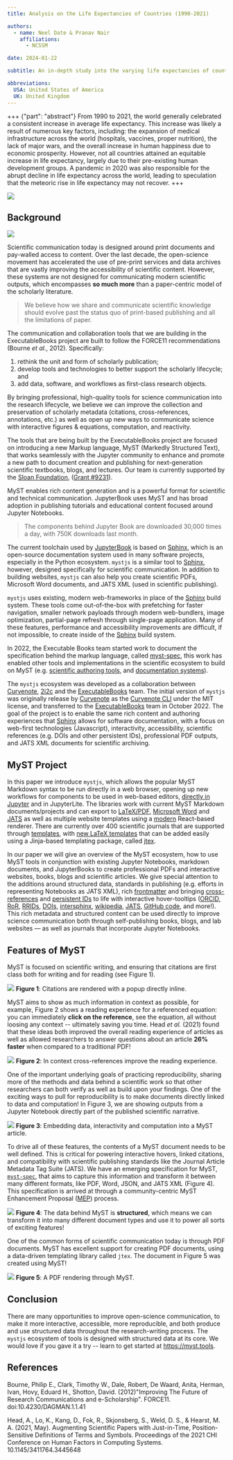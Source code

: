 ```yaml
---
title: Analysis on the Life Expectancies of Countries (1990-2021)

authors:
  - name: Neel Date & Pranav Nair
    affiliations:
      - NCSSM

date: 2024-01-22

subtitle: An in-depth study into the varying life expectancies of countries from 1990 to 2021

abbreviations:
  USA: United States of America
  UK: United Kingdom
---
```


+++ {"part": "abstract"}
From 1990 to 2021, the world generally celebrated a consistent increase in average life expectancy. This increase was likely a result of numerous key factors, including: the expansion of medical infrastructure across the world (hospitals, vaccines, proper nutrition), the lack of major wars, and the overall increase in human happiness due to economic prosperity. However, not all countries attained an equitable increase in life expectancy, largely due to their pre-existing human development groups. A pandemic in 2020 was also responsible for the abrupt decline in life expectancy across the world, leading to speculation that the meteoric rise in life expectancy may not recover.
+++


![](#LifeExpectancy)

## Background

![](#LinearRegresssionComparisonGraph)

Scientific communication today is designed around print documents and pay-walled access to content. Over the last decade, the open-science movement has accelerated the use of pre-print services and data archives that are vastly improving the accessibility of scientific content. However, these systems are not designed for communicating modern scientific outputs, which encompasses **so much more** than a paper-centric model of the scholarly literature.

> We believe how we share and communicate scientific knowledge should evolve past the status quo of print-based publishing and all the limitations of paper.

The communication and collaboration tools that we are building in the ExecutableBooks project are built to follow the FORCE11 recommendations (Bourne _et al._, 2012). Specifically:

1. rethink the unit and form of scholarly publication;
2. develop tools and technologies to better support the scholarly lifecycle; and
3. add data, software, and workflows as first-class research objects.

By bringing professional, high-quality tools for science communication into the research lifecycle, we believe we can improve the collection and preservation of scholarly metadata (citations, cross-references, annotations, etc.) as well as open up new ways to communicate science with interactive figures & equations, computation, and reactivity.

The tools that are being built by the ExecutableBooks project are focused on introducing a new Markup language, MyST (Markedly Structured Text), that works seamlessly with the Jupyter community to enhance and promote a new path to document creation and publishing for next-generation scientific textbooks, blogs, and lectures. Our team is currently supported by the [Sloan Foundation](https://sloan.org), ([Grant #9231](https://sloan.org/grant-detail/9231)).

MyST enables rich content generation and is a powerful format for scientific and technical communication. JupyterBook uses MyST and has broad adoption in publishing tutorials and educational content focused around Jupyter Notebooks.

> The components behind Jupyter Book are downloaded 30,000 times a day, with 750K downloads last month.

The current toolchain used by [JupyterBook] is based on [Sphinx], which is an open-source documentation system used in many software projects, especially in the Python ecosystem. `mystjs` is a similar tool to [Sphinx], however, designed specifically for scientific communication. In addition to building websites, `mystjs` can also help you create scientific PDFs, Microsoft Word documents, and JATS XML (used in scientific publishing).

`mystjs` uses existing, modern web-frameworks in place of the [Sphinx] build system. These tools come out-of-the-box with prefetching for faster navigation, smaller network payloads through modern web-bundlers, image optimization, partial-page refresh through single-page application. Many of these features, performance and accessibility improvements are difficult, if not impossible, to create inside of the [Sphinx] build system.

In 2022, the Executable Books team started work to document the specification behind the markup language, called [myst-spec](https://github.com/executablebooks/myst-spec), this work has enabled other tools and implementations in the scientific ecosystem to build on MyST (e.g. [scientific authoring tools](https://curvenote.com/for/writing), and [documentation systems](https://blog.readthedocs.com/jupyter-book-read-the-docs/)).

The `mystjs` ecosystem was developed as a collaboration between [Curvenote], [2i2c] and the [ExecutableBooks] team. The initial version of `mystjs` was originally release by [Curvenote] as the [Curvenote CLI](https://curvenote.com/docs/cli) under the MIT license, and transferred to the [ExecutableBooks] team in October 2022. The goal of the project is to enable the same rich content and authoring experiences that [Sphinx] allows for software documentation, with a focus on web-first technologies (Javascript), interactivity, accessibility, scientific references (e.g. DOIs and other persistent IDs), professional PDF outputs, and JATS XML documents for scientific archiving.

## MyST Project

In this paper we introduce `mystjs`, which allows the popular MyST Markdown syntax to be run directly in a web browser, opening up new workflows for components to be used in web-based editors, [directly in Jupyter](https://github.com/executablebooks/jupyterlab-myst) and in JupyterLite. The libraries work with current MyST Markdown documents/projects and can export to [LaTeX/PDF](https://myst.tools/docs/mystjs/creating-pdf-documents), [Microsoft Word](https://myst.tools/docs/mystjs/creating-word-documents) and [JATS](https://myst.tools/docs/mystjs/creating-jats-xml) as well as multiple website templates using a [modern](https://myst.tools/docs/mystjs/accessibility-and-performance) React-based renderer. There are currently over 400 scientific journals that are supported through [templates](https://github.com/myst-templates), with [new LaTeX templates](https://myst.tools/docs/jtex/create-a-latex-template) that can be added easily using a Jinja-based templating package, called [jtex](https://myst.tools/docs/jtex).

In our paper we will give an overview of the MyST ecosystem, how to use MyST tools in conjunction with existing Jupyter Notebooks, markdown documents, and JupyterBooks to create professional PDFs and interactive websites, books, blogs and scientific articles. We give special attention to the additions around structured data, standards in publishing (e.g. efforts in representing Notebooks as JATS XML), rich [frontmatter](https://myst.tools/docs/mystjs/frontmatter) and bringing [cross-references](https://myst.tools/docs/mystjs/cross-references) and [persistent IDs](https://myst.tools/docs/mystjs/external-references) to life with interactive hover-tooltips ([ORCID, RoR](https://myst.tools/docs/mystjs/frontmatter), [RRIDs](https://myst.tools/docs/mystjs/external-references#research-resource-identifiers), [DOIs](https://myst.tools/docs/mystjs/citations), [intersphinx](https://myst.tools/docs/mystjs/external-references#intersphinx), [wikipedia](https://myst.tools/docs/mystjs/external-references#wikipedia-links), [JATS](https://myst.tools/docs/mystjs/typography), [GitHub code](https://myst.tools/docs/mystjs/external-references#github-links), and more!). This rich metadata and structured content can be used directly to improve science communication both through self-publishing books, blogs, and lab websites — as well as journals that incorporate Jupyter Notebooks.

## Features of MyST

MyST is focused on scientific writing, and ensuring that citations are first class both for writing and for reading (see Figure 1).

![](./images/citations.png)
**Figure 1**: Citations are rendered with a popup directly inline.

MyST aims to show as much information in context as possible, for example, Figure 2 shows a reading experience for a referenced equation: you can immediately **click on the reference**, see the equation, all without loosing any context -- ultimately saving you time. Head _et al._ (2021) found that these ideas both improved the overall reading experience of articles as well as allowed researchers to answer questions about an article **26% faster** when compared to a traditional PDF!

![](./images/equations.gif)
**Figure 2**: In context cross-references improve the reading experience.

One of the important underlying goals of practicing reproducibility, sharing more of the methods and data behind a scientific work so that other researchers can both verify as well as build upon your findings. One of the exciting ways to pull for reproducibility is to make documents directly linked to data and computation! In Figure 3, we are showing outputs from a Jupyter Notebook directly part of the published scientific narrative.

![](./images/interactive.gif)
**Figure 3**: Embedding data, interactivity and computation into a MyST article.

To drive all of these features, the contents of a MyST document needs to be well defined. This is critical for powering interactive hovers, linked citations, and compatibility with scientific publishing standards like the Journal Article Metadata Tag Suite (JATS). We have an emerging specification for MyST, [`myst-spec`](https://spec.myst.tools), that aims to capture this information and transform it between many different formats, like PDF, Word, JSON, and JATS XML (Figure 4). This specification is arrived at through a community-centric MyST Enhancement Proposal ([MEP](https://compass.executablebooks.org/en/latest/meps.html)) process.

![](./images/structured-data.gif)
**Figure 4**: The data behind MyST is **structured**, which means we can transform it into many different document types and use it to power all sorts of exciting features!

One of the common forms of scientific communication today is through PDF documents. MyST has excellent support for creating PDF documents, using a data-driven templating library called `jtex`. The document in Figure 5 was created using MyST!

![](./images/pdf-two-column.png)
**Figure 5**: A PDF rendering through MyST.

## Conclusion

There are many opportunities to improve open-science communication, to make it more interactive, accessible, more reproducible, and both produce and use structured data throughout the research-writing process. The `mystjs` ecosystem of tools is designed with structured data at its core. We would love if you gave it a try -- learn to get started at <https://myst.tools>.

## References

Bourne, Philip E., Clark, Timothy W., Dale, Robert, De Waard, Anita, Herman, Ivan, Hovy, Eduard H., Shotton, David. (2012)"Improving The Future of Research Communications and e-Scholarship". FORCE11. doi:10.4230/DAGMAN.1.1.41

Head, A., Lo, K., Kang, D., Fok, R., Skjonsberg, S., Weld, D. S., & Hearst, M. A. (2021, May). Augmenting Scientific Papers with Just-in-Time, Position-Sensitive Definitions of Terms and Symbols. Proceedings of the 2021 CHI Conference on Human Factors in Computing Systems. 10.1145/3411764.3445648

[2i2c]: https://2i2c.org/
[curvenote]: https://curvenote.com
[docutils]: https://docutils.sourceforge.io/
[executablebooks]: https://executablebooks.org/
[jupyterbook]: https://jupyterbook.org/
[jupyterlab-myst]: https://github.com/executablebooks/jupyterlab-myst
[sphinx]: https://www.sphinx-doc.org/
